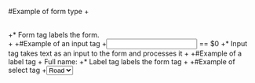 #Example of form type
 +<form name = "Name of form" action method ="post">  
 +* Form tag labels the form.  
 +
 +#Example of an input tag
 +<input type = "text" name = "fullname"> == $0
 +* Input tag takes text as an input to the form and processes it
 +
 +#Example of a label tag
 +<label> Full name: </label>
 +* Label tag labels the form tag
 +
 +#Example of select tag
 +<select name="bike">
 +* A select tag gives you a list of option tags a user can choose from
 +
 +#Example of an option tag
 +<option value="road">Road</option>
 +* An option tag is nested within a select tag
 +
 +#Example of button tag
 +<button type="submit">Save this adventure</button>
 +* Provides a button for a user to select

